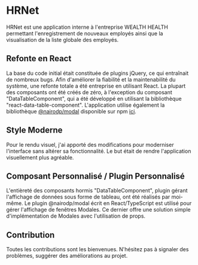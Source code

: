 # HRNet

HRNet est une application interne à l'entreprise WEALTH HEALTH permettant l'enregistrement de nouveaux employés ainsi que la visualisation de la liste globale des employés.

## Refonte en React

La base du code initial était constituée de plugins jQuery, ce qui entraînait de nombreux bugs. Afin d'améliorer la fiabilité et la maintenabilité du système, une refonte totale a été entreprise en utilisant React. La plupart des composants ont été créés de zéro, à l'exception du composant "DataTableComponent", qui a été développé en utilisant la bibliothèque "react-data-table-component". L'application utilise également la bibliothèque [@nairodp/modal](https://github.com/NairodP/Modal_Plugin) disponible sur npm [ici](https://www.npmjs.com/package/@nairodp/modal?activeTab=code).

## Style Moderne

Pour le rendu visuel, j'ai apporté des modifications pour moderniser l'interface sans altérer sa fonctionnalité. Le but était de rendre l'application visuellement plus agréable.

## Composant Personnalisé / Plugin Personnalisé

L'entièreté des composants hormis "DataTableComponent", plugin gérant l'affichage de données sous forme de tableau, ont été réalisés par moi-même.
Le plugin @nairodp/modal écrit en React/TypeScript est utilisé pour gérer l'affichage de fenêtres Modales.
Ce dernier offre une solution simple d'implémentation de Modales avec l'utilisation de props.

## Contribution

Toutes les contributions sont les bienvenues. N'hésitez pas à signaler des problèmes, suggérer des améliorations au projet.
